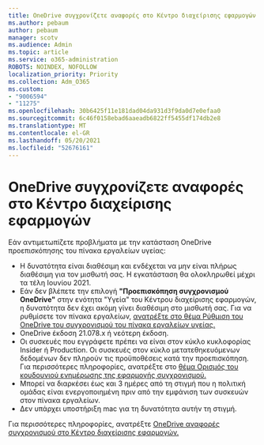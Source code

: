 ```yaml
---
title: OneDrive συγχρονίζετε αναφορές στο Κέντρο διαχείρισης εφαρμογών
ms.author: pebaum
author: pebaum
manager: scotv
ms.audience: Admin
ms.topic: article
ms.service: o365-administration
ROBOTS: NOINDEX, NOFOLLOW
localization_priority: Priority
ms.collection: Adm_O365
ms.custom:
- "9006594"
- "11275"
ms.openlocfilehash: 30b6425f11e181dad04da931d3f9da0d7e0efaa0
ms.sourcegitcommit: 6c46f0158ebad6aaeadb6822ff5455df174db2e8
ms.translationtype: MT
ms.contentlocale: el-GR
ms.lasthandoff: 05/20/2021
ms.locfileid: "52676161"
---
```

# <a name="onedrive-sync-reports-in-the-app-admin-center"></a>OneDrive συγχρονίζετε αναφορές στο Κέντρο διαχείρισης εφαρμογών

Εάν αντιμετωπίζετε προβλήματα με την κατάσταση OneDrive προεπισκόπησης του πίνακα εργαλείων υγείας:

- Η δυνατότητα είναι διαθέσιμη και ενδέχεται να μην είναι πλήρως διαθέσιμη για τον μισθωτή σας. Η εγκατάσταση θα ολοκληρωθεί μέχρι τα τέλη Ιουνίου 2021.
- Εάν δεν βλέπετε την επιλογή **"Προεπισκόπηση συγχρονισμού OneDrive"** στην ενότητα "Υγεία" του Κέντρου διαχείρισης εφαρμογών, η δυνατότητα δεν έχει ακόμη γίνει διαθέσιμη στο μισθωτή σας. Για να ρυθμίσετε τον πίνακα εργαλείων, [ανατρέξτε στο θέμα Ρύθμιση του OneDrive του συγχρονισμού του πίνακα εργαλείων υγείας.](/OneDrive/sync-health#set-up-the-onedrive-sync-health-dashboard)
- OneDrive έκδοση 21.078.x ή νεότερη έκδοση.
- Οι συσκευές που εγγράφετε πρέπει να είναι στον κύκλο κυκλοφορίας Insider ή Production. Οι συσκευές στον κύκλο μετατεθηκευόμενων δεδομένων δεν πληρούν τις προϋποθέσεις κατά την προεπισκόπηση. Για περισσότερες πληροφορίες, ανατρέξτε στο [θέμα Ορισμός του κουδουνιού ενημέρωσης της εφαρμογής συγχρονισμού.](/OneDrive/use-group-policy#set-the-sync-app-update-ring)
- Μπορεί να διαρκέσει έως και 3 ημέρες από τη στιγμή που η πολιτική ομάδας είναι ενεργοποιημένη πριν από την εμφάνιση των συσκευών στον πίνακα εργαλείων.
- Δεν υπάρχει υποστήριξη mac για τη δυνατότητα αυτήν τη στιγμή.

Για περισσότερες πληροφορίες, ανατρέξτε [OneDrive αναφορές συγχρονισμού στο Κέντρο διαχείρισης εφαρμογών.](/OneDrive/sync-health)